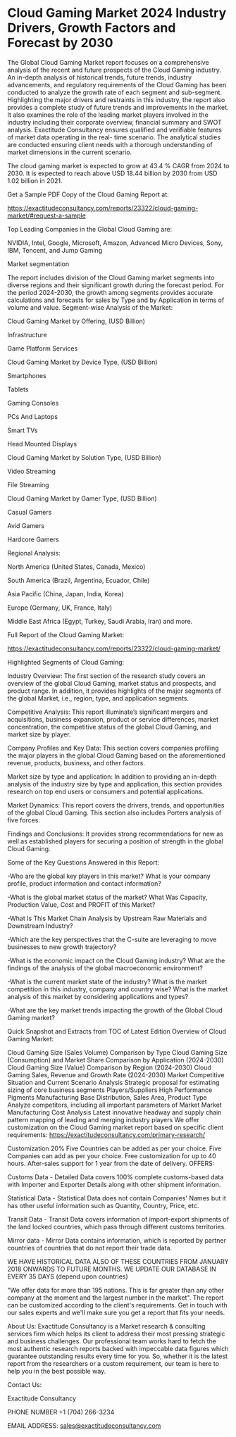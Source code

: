 # Cloud Gaming Market 2024 Industry Drivers, Growth Factors and Forecast by 2030

The Global Cloud Gaming Market report focuses on a comprehensive analysis of the recent and future prospects of the Cloud Gaming industry. An in-depth analysis of historical trends, future trends, industry advancements, and regulatory requirements of the Cloud Gaming has been conducted to analyze the growth rate of each segment and sub-segment. Highlighting the major drivers and restraints in this industry, the report also provides a complete study of future trends and improvements in the market. It also examines the role of the leading market players involved in the industry including their corporate overview, financial summary and SWOT analysis. Exactitude Consultancy ensures qualified and verifiable features of market data operating in the real- time scenario. The analytical studies are conducted ensuring client needs with a thorough understanding of market dimensions in the current scenario.

The cloud gaming market is expected to grow at 43.4 % CAGR from 2024 to 2030. It is expected to reach above USD 18.44 billion by 2030 from USD 1.02 billion in 2021.

Get a Sample PDF Copy of the Cloud Gaming Report at:

https://exactitudeconsultancy.com/reports/23322/cloud-gaming-market/#request-a-sample

Top Leading Companies in the Global Cloud Gaming are:

NVIDIA, Intel, Google, Microsoft, Amazon, Advanced Micro Devices, Sony, IBM, Tencent, and Jump Gaming

Market segmentation

The report includes division of the Cloud Gaming market segments into diverse regions and their significant growth during the forecast period. For the period 2024-2030, the growth among segments provides accurate calculations and forecasts for sales by Type and by Application in terms of volume and value. Segment-wise Analysis of the Market:

Cloud Gaming Market by Offering, (USD Billion)

Infrastructure

Game Platform Services

Cloud Gaming Market by Device Type, (USD Billion)

Smartphones

Tablets

Gaming Consoles

PCs And Laptops

Smart TVs

Head Mounted Displays

Cloud Gaming Market by Solution Type, (USD Billion)

Video Streaming

File Streaming

Cloud Gaming Market by Gamer Type, (USD Billion)

Casual Gamers

Avid Gamers

Hardcore Gamers

Regional Analysis:

North America (United States, Canada, Mexico)

South America (Brazil, Argentina, Ecuador, Chile)

Asia Pacific (China, Japan, India, Korea)

Europe (Germany, UK, France, Italy)

Middle East Africa (Egypt, Turkey, Saudi Arabia, Iran) and more.

Full Report of the Cloud Gaming Market:

https://exactitudeconsultancy.com/reports/23322/cloud-gaming-market/

Highlighted Segments of Cloud Gaming:

Industry Overview: The first section of the research study covers an overview of the global Cloud Gaming, market status and prospects, and product range. In addition, it provides highlights of the major segments of the global Market, i.e., region, type, and application segments.

Competitive Analysis: This report illuminate’s significant mergers and acquisitions, business expansion, product or service differences, market concentration, the competitive status of the global Cloud Gaming, and market size by player.

Company Profiles and Key Data: This section covers companies profiling the major players in the global Cloud Gaming based on the aforementioned revenue, products, business, and other factors.

Market size by type and application: In addition to providing an in-depth analysis of the industry size by type and application, this section provides research on top end users or consumers and potential applications.

Market Dynamics: This report covers the drivers, trends, and opportunities of the global Cloud Gaming. This section also includes Porters analysis of five forces.

Findings and Conclusions: It provides strong recommendations for new as well as established players for securing a position of strength in the global Cloud Gaming.

Some of the Key Questions Answered in this Report:

-Who are the global key players in this market? What is your company profile, product information and contact information?

-What is the global market status of the market? What Was Capacity, Production Value, Cost and PROFIT of this Market?

-What Is This Market Chain Analysis by Upstream Raw Materials and Downstream Industry?

-Which are the key perspectives that the C-suite are leveraging to move businesses to new growth trajectory?

-What is the economic impact on the Cloud Gaming industry? What are the findings of the analysis of the global macroeconomic environment?

-What is the current market state of the industry? What is the market competition in this industry, company and country wise? What is the market analysis of this market by considering applications and types?

-What are the key market trends impacting the growth of the Global Cloud Gaming market?

Quick Snapshot and Extracts from TOC of Latest Edition Overview of Cloud Gaming Market:

Cloud Gaming Size (Sales Volume) Comparison by Type
Cloud Gaming Size (Consumption) and Market Share Comparison by Application (2024-2030)
Cloud Gaming Size (Value) Comparison by Region (2024-2030)
Cloud Gaming Sales, Revenue and Growth Rate (2024-2030)
Market Competitive Situation and Current Scenario Analysis
Strategic proposal for estimating sizing of core business segments
Players/Suppliers High Performance Pigments Manufacturing Base Distribution, Sales Area, Product Type
Analyze competitors, including all important parameters of Market
Market Manufacturing Cost Analysis
Latest innovative headway and supply chain pattern mapping of leading and merging industry players
We offer customization on the Cloud Gaming market report based on specific client requirements:  https://exactitudeconsultancy.com/primary-research/

Customization 20%
Five Countries can be added as per your choice.
Five Companies can add as per your choice.
Free customization for up to 40 hours.
After-sales support for 1 year from the date of delivery.
OFFERS:

Customs Data - Detailed Data covers 100% complete customs-based data with Importer and Exporter Details along with other shipment information.

Statistical Data - Statistical Data does not contain Companies' Names but it has other useful information such as Quantity, Country, Price, etc.

Transit Data - Transit Data covers information of import-export shipments of the land locked countries, which pass through different customs territories.

Mirror data - Mirror Data contains information, which is reported by partner countries of countries that do not report their trade data.

WE HAVE HISTORICAL DATA ALSO OF THESE COUNTRIES FROM JANUARY 2018 ONWARDS TO FUTURE MONTHS. WE UPDATE OUR DATABASE IN EVERY 35 DAYS (depend upon countries)

"We offer data for more than 195 nations. This is far greater than any other company at the moment and the largest number in the market". The report can be customized according to
the client's requirements. Get in touch with our sales experts and we'll make sure you get a report that fits your needs.

About Us:
Exactitude Consultancy is a Market research & consulting services firm which helps its client to address their most pressing strategic and business challenges. Our professional team works hard to fetch the most authentic research reports backed with impeccable data figures which guarantee outstanding results every time for you. So, whether it is the latest report from the researchers or a custom requirement, our team is here to help you in the best possible way.

Contact Us:

Exactitude Consultancy

PHONE NUMBER +1 (704) 266-3234

EMAIL ADDRESS: sales@exactitudeconsultancy.com
